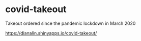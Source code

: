 # covid-takeout
Takeout ordered since the pandemic lockdown in March 2020

https://dianalin.shinyapps.io/covid-takeout/
